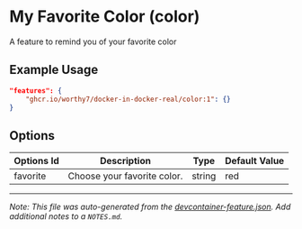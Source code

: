 
# My Favorite Color (color)

A feature to remind you of your favorite color

## Example Usage

```json
"features": {
    "ghcr.io/worthy7/docker-in-docker-real/color:1": {}
}
```

## Options

| Options Id | Description | Type | Default Value |
|-----|-----|-----|-----|
| favorite | Choose your favorite color. | string | red |



---

_Note: This file was auto-generated from the [devcontainer-feature.json](https://github.com/worthy7/docker-in-docker-real/blob/main/src/color/devcontainer-feature.json).  Add additional notes to a `NOTES.md`._
